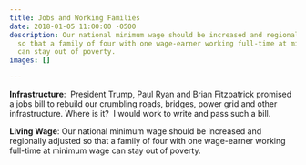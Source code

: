 ```yaml
---
title: Jobs and Working Families
date: 2018-01-05 11:00:00 -0500
description: Our national minimum wage should be increased and regionally adjusted
  so that a family of four with one wage-earner working full-time at minimum wage
  can stay out of poverty.
images: []

---
```

**Infrastructure**:  President Trump, Paul Ryan and Brian Fitzpatrick promised a jobs bill to rebuild our crumbling roads, bridges, power grid and other infrastructure. Where is it?  I would work to write and pass such a bill.

**Living Wage**: Our national minimum wage should be increased and regionally adjusted so that a family of four with one wage-earner working full-time at minimum wage can stay out of poverty.